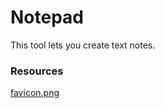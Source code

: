 # Notepad

This tool lets you create text notes.

### Resources

[favicon.png](https://www.flaticon.com/free-icon/notes_831271)
